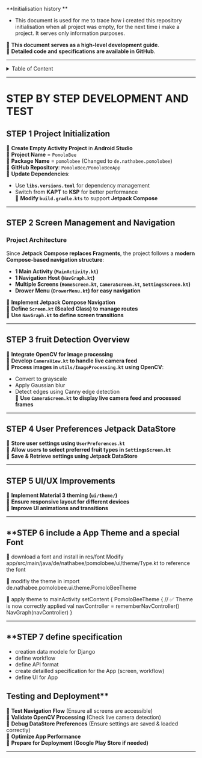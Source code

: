 **Initialisation history **
- This document is used for me to trace how i created this repository initialisation when all project was empty, for the next time i make a project. It serves only information purposes.


🎯 **This document serves as a high-level development guide**.  
📌 **Detailed code and specifications are available in GitHub**. 

---
<details>
<summary>Table of Content</summary>
 
<!-- TOC -->
- [**STEP BY STEP DEVELOPMENT AND TEST**](#step-by-step-development-and-test)
  - [**STEP 1 Project Initialization**](#step-1-project-initialization)
  - [**STEP 2 Screen Management and Navigation**](#step-2-screen-management-and-navigation)
    - [**Project Architecture**](#project-architecture)
  - [**STEP 3 fruit Detection Overview**](#step-3-fruit-detection-overview)
  - [**STEP 4 User Preferences Jetpack DataStore**](#step-4-user-preferences-jetpack-datastore)
  - [**STEP 5 UI/UX Improvements**](#step-5-uiux-improvements)
  - [**STEP 6 include a App Theme and a special Font](#step-6-include-a-app-theme-and-a-special-font)
  - [**STEP 7 define specification](#step-7-define-specification)
  - [Testing and Deployment**](#testing-and-deployment)
<!-- TOC END -->
 
</details>

---

# **STEP BY STEP DEVELOPMENT AND TEST**

## **STEP 1 Project Initialization**
🔹 **Create Empty Activity Project** in **Android Studio**  
🔹 **Project Name** = `PomoloBee`  
🔹 **Package Name** = `pomolobee` (Changed to `de.nathabee.pomolobee`)  
🔹 **GitHub Repository**: `PomoloBee/PomoloBeeApp`  
🔹 **Update Dependencies**:  
   - Use **`libs.versions.toml`** for dependency management  
   - Switch from **KAPT** to **KSP** for better performance  
🔹 **Modify `build.gradle.kts`** to support **Jetpack Compose**  

---

## **STEP 2 Screen Management and Navigation**
### **Project Architecture**
Since **Jetpack Compose replaces Fragments**, the project follows a **modern Compose-based navigation structure**:
- **1 Main Activity (`MainActivity.kt`)**
- **1 Navigation Host (`NavGraph.kt`)**
- **Multiple Screens (`HomeScreen.kt`, `CameraScreen.kt`, `SettingsScreen.kt`)**
- **Drower Menu (`DrowerMenu.kt`) for easy navigation**  

🔹 **Implement Jetpack Compose Navigation**  
🔹 **Define `Screen.kt` (Sealed Class) to manage routes**  
🔹 **Use `NavGraph.kt` to define screen transitions**  

---

## **STEP 3 fruit Detection Overview**
🔹 **Integrate OpenCV for image processing**  
🔹 **Develop `CameraView.kt` to handle live camera feed**  
🔹 **Process images in `utils/ImageProcessing.kt` using OpenCV**:
   - Convert to grayscale  
   - Apply Gaussian blur  
   - Detect edges using Canny edge detection  
🔹 **Use `CameraScreen.kt` to display live camera feed and processed frames**  

---

## **STEP 4 User Preferences Jetpack DataStore**
🔹 **Store user settings using `UserPreferences.kt`**  
🔹 **Allow users to select preferred fruit types in `SettingsScreen.kt`**  
🔹 **Save & Retrieve settings using Jetpack DataStore**  

---

## **STEP 5 UI/UX Improvements**
🔹 **Implement Material 3 theming (`ui/theme/`)**  
🔹 **Ensure responsive layout for different devices**  
🔹 **Improve UI animations and transitions**  

---

## **STEP 6 include a App Theme and a special Font
🔹 download a font and install in res/font
Modify app/src/main/java/de/nathabee/pomolobee/ui/theme/Type.kt to reference the font

🔹 modifiy the theme in 
import de.nathabee.pomolobee.ui.theme.PomoloBeeTheme

🔹 apply theme to mainActivity
        setContent {
            PomoloBeeTheme { // ✅ Theme is now correctly applied
                val navController = rememberNavController()
                NavGraph(navController)
            }


---

## **STEP 7 define specification
- creation data modele for Django 
- define workflow
- define API format
- create detailled specification for the App (screen, workflow)
- define UI for App


## Testing and Deployment**
🔹 **Test Navigation Flow** (Ensure all screens are accessible)  
🔹 **Validate OpenCV Processing** (Check live camera detection)  
🔹 **Debug DataStore Preferences** (Ensure settings are saved & loaded correctly)  
🔹 **Optimize App Performance**  
🔹 **Prepare for Deployment (Google Play Store if needed)**  

---
 
 